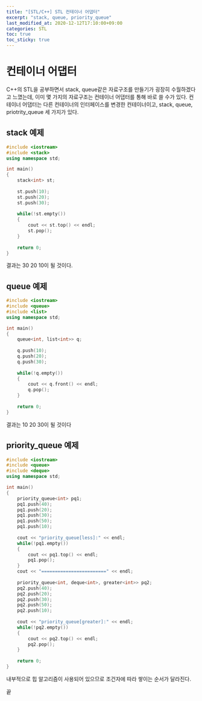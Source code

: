 ```yaml
---
title: "[STL/C++] STL 컨테이너 어댑터"
excerpt: "stack, queue, priority_queue"
last_modified_at: 2020-12-12T17:10:00+09:00
categories: STL
toc: true
toc_sticky: true
---
```


# 컨테이너 어댑터

C++의 STL을 공부하면서 stack, queue같은 자료구조를 만들기가 굉장히 수월하겠다고 느꼈는데, 이미 몇 가지의 자료구조는 컨테이너 어댑터를 통해 바로 쓸 수가 있다.
컨테이너 어댑터는 다른 컨테이너의 인터페이스를 변경한 컨테이너이고, stack, queue, priotrity_queue 세 가지가 있다.

## stack 예제

``` c++
#include <iostream>
#include <stack>
using namespace std;

int main()
{
    stack<int> st;
  
    st.push(10);
    st.push(20);
    st.push(30);
  
    while(!st.empty())
    {
        cout << st.top() << endl;
        st.pop();
    }
  
    return 0;
}
```
결과는 30 20 10이 될 것이다.

## queue 예제

``` c++
#include <iostream>
#include <queue>
#include <list>
using namespace std;

int main()
{
    queue<int, list<int>> q;
    
    q.push(10);
    q.push(20);
    q.push(30);
    
    while(!q.empty())
    {
        cout << q.front() << endl;
        q.pop();
    }
    
    return 0;
}
```
결과는 10 20 30이 될 것이다

## priority_queue 예제

``` c++
#include <iostream>
#include <queue>
#include <deque>
using namespace std;

int main()
{
    priority_queue<int> pq1;
    pq1.push(40);
    pq1.push(20);
    pq1.push(30);
    pq1.push(50);
    pq1.push(10);
    
    cout << "priority_queue[less]:" << endl;
    while(!pq1.empty())
    {
        cout << pq1.top() << endl;
        pq1.pop();
    }
    cout << "========================" << endl;
    
    priority_queue<int, deque<int>, greater<int>> pq2;
    pq2.push(40);
    pq2.push(20);
    pq2.push(30);
    pq2.push(50);
    pq2.push(10);
    
    cout << "priority_queue[greater]:" << endl;
    while(!pq2.empty())
    {
        cout << pq2.top() << endl;
        pq2.pop();
    }
    
    return 0;
}
```
내부적으로 힙 알고리즘이 사용되어 있으므로 조건자에 따라 쌓이는 순서가 달라진다.

끝